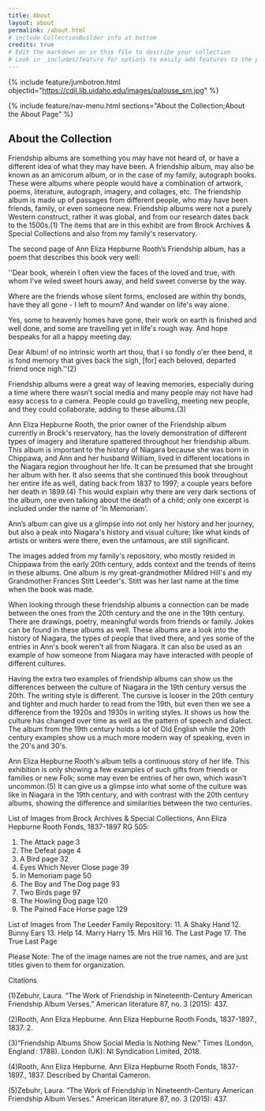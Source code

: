 ```yaml
---
title: About
layout: about
permalink: /about.html
# include CollectionBuilder info at bottom
credits: true
# Edit the markdown on in this file to describe your collection
# Look in _includes/feature for options to easily add features to the page
---
```


{% include feature/jumbotron.html objectid="https://cdil.lib.uidaho.edu/images/palouse_sm.jpg" %}

{% include feature/nav-menu.html sections="About the Collection;About the About Page" %}

## About the Collection

Friendship albums are something you may have not heard of, or have a different idea of what they may have been. A friendship album, may also be known as an amicorum album, or in the case of my family, autograph books. These were albums where people would have a combination of artwork, poems, literature, autograph, imagery, and collages, etc. The friendship album is made up of passages from different people, who may have been friends, family, or even someone new. Friendship albums were not a purely Western construct, rather it was global, and from our research dates back to the 1500s.(1) The items that are in this exhibit are from Brock Archives & Special Collections and also from my family's reservatory.

The second page of Ann Eliza Hepburne Rooth’s Friendship album, has a poem that describes this book very well:

''Dear book, wherein I often view the faces of the loved and true, with whom I've wiled sweet hours away, and held sweet converse by the way. 

Where are the friends whose silent forms, enclosed are within thy bonds, have they all gone - I left to mourn? And wander on life's way alone. 

Yes, some to heavenly homes have gone, their work on earth is finished and well done, and some are travelling yet in life's rough way. And hope bespeaks for all a happy meeting day. 

Dear Album! of no intrinsic worth art thou, that I so fondly o'er thee bend, it is fond memory that gives back the sigh, [for] each beloved, departed friend once nigh.''(2)

Friendship albums were a great way of leaving memories, especially during a time where there wasn’t social media and many people may not have had easy access to a camera. People could go travelling, meeting new people, and they could collaborate, adding to these albums.(3) 

Ann Eliza Hepburne Rooth, the prior owner of the Friendship album currently in Brock's reservatory, has the lovely demonstration of different types of imagery and literature spattered throughout her friendship album. This album is important to the history of Niagara because she was born in Chippawa, and Ann and her husband William, lived in different locations in the Niagara region throughout her life. It can be presumed that she brought her album with her. It also seems that she continued this book throughout her entire life as well, dating back from 1837 to 1997; a couple years before her death in 1899.(4) This would explain why there are very dark sections of the album, one even talking about the death of a child; only one excerpt is included under the name of 'In Memoriam'. 

Ann’s album can give us a glimpse into not only her history and her journey, but also a peak into Niagara's history and visual culture; like what kinds of artists or writers were there, even the unfamous, are still significant. 

The images added from my family's repository, who mostly resided in Chippawa from the early 20th century, adds context and the trends of items in these albums. One album is my great-grandmother Mildred Hill's and my Grandmother Frances Stitt Leeder's. Stitt was her last name at the time when the book was made. 

When looking through these friendship albums a connection can be made between the ones from the 20th century and the one in the 19th century. There are drawings, poetry, meaningful words from friends or family. Jokes can be found in these albums as well. These albums are a look into the history of Niagara, the types of people that lived there, and yes some of the entries in Ann's book weren't all from Niagara. It can also be used as an example of how someone from Niagara may have interacted with people of different cultures.

Having the extra two examples of friendship albums can show us the differences between the culture of Niagara in the 19th century versus the 20th. The writing style is different. The cursive is looser in the 20th century and tighter and much harder to read from the 19th, but even then we see a difference from the 1920s and 1930s in writing styles. It shows us how the culture has changed over time as well as the pattern of speech and dialect. The album from the 19th century holds a lot of Old English while the 20th century examples show us a much more modern way of speaking, even in the 20's and 30's.

Ann Eliza Hepburne Rooth's album tells a continuous story of her life. This exhibition is only showing a few examples of such gifts from friends or families or new Folk; some may even be entries of her own, which wasn't uncommon.(5) It can give us a glimpse into what some of the culture was like in Niagara in the 19th century, and with contrast with the 20th century albums, showing the difference and similarities between the two centuries. 


List of Images from Brock Archives & Special Collections, Ann Eliza Hepburne Rooth Fonds, 1837-1897 RG 505:
1. The Attack page 3
2. The Defeat page 4
3. A Bird page 32
4. Eyes Which Never Close page 39
5. In Memoriam page 50
6. The Boy and The Dog page 93
7. Two Birds page 97
8. The Howling Dog page 120
9. The Pained Face Horse page 129

List of Images from The Leeder Family Repository:
11. A Shaky Hand
12. Bunny Ears
13. Help 
14. Marry Harry 
15. Mrs Hill
16. The Last Page
17. The True Last Page

Please Note:
The of the image names are not the true names, and are just titles given to them for organization.

Citations

  (1)Zebuhr, Laura. “The Work of Friendship in Nineteenth-Century American Friendship Album Verses.” American literature 87, no. 3 (2015): 437.
  
  (2)Rooth, Ann Eliza Hepburne. Ann Eliza Hepburne Rooth Fonds, 1837-1897., 1837. 2.
  
  (3)“Friendship Albums Show Social Media Is Nothing New.” Times (London, England : 1788). London (UK): NI Syndication Limited, 2018.
   
  (4)Rooth, Ann Eliza Hepburne. Ann Eliza Hepburne Rooth Fonds, 1837-1897., 1837. Described by Chantal Cameron.
  
  (5)Zebuhr, Laura. “The Work of Friendship in Nineteenth-Century American Friendship Album Verses.” American literature 87, no. 3 (2015): 437.
